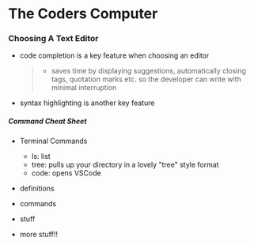 # The Coders Computer

### Choosing A Text Editor
- code completion is a key feature when choosing an editor
  > - saves time by displaying suggestions, automatically closing tags, quotation marks etc. so the developer can write with minimal interruption
- syntax highlighting is another key feature


##### Command Cheat Sheet
- Terminal Commands
  - ls: list
  - tree: pulls up your directory in a lovely "tree" style format
  - code: opens VSCode
  
  
- definitions
- commands
- stuff
- more stuff!!
